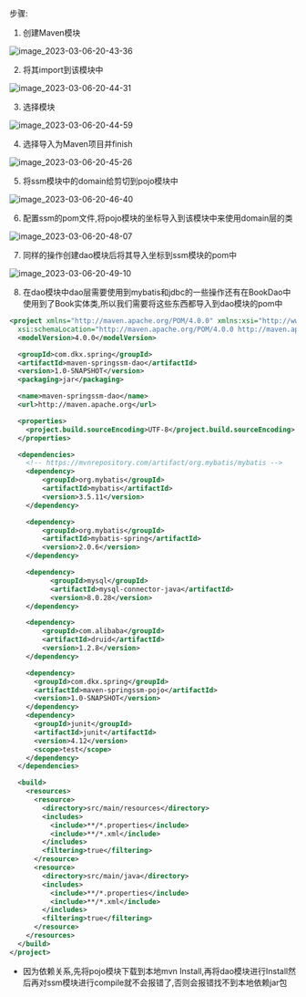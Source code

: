 步骤:

1. 创建Maven模块

![image_2023-03-06-20-43-36](https://raw.githubusercontent.com/PigPigLetsGo/imeages/master/image_2023-03-06-20-43-36_20230307151537.png)

2. 将其import到该模块中

![image_2023-03-06-20-44-31](https://raw.githubusercontent.com/PigPigLetsGo/imeages/master/image_2023-03-06-20-44-31_20230307151549.png)

3. 选择模块

![image_2023-03-06-20-44-59](https://raw.githubusercontent.com/PigPigLetsGo/imeages/master/image_2023-03-06-20-44-59_20230307151600.png)

4. 选择导入为Maven项目并finish

![image_2023-03-06-20-45-26](https://raw.githubusercontent.com/PigPigLetsGo/imeages/master/image_2023-03-06-20-45-26_20230307151613.png)

5. 将ssm模块中的domain给剪切到pojo模块中

![image_2023-03-06-20-46-40](https://raw.githubusercontent.com/PigPigLetsGo/imeages/master/image_2023-03-06-20-46-40_20230307151624.png)

6. 配置ssm的pom文件,将pojo模块的坐标导入到该模块中来使用domain层的类

![image_2023-03-06-20-48-07](https://raw.githubusercontent.com/PigPigLetsGo/imeages/master/image_2023-03-06-20-48-07_20230307151635.png)

7. 同样的操作创建dao模块后将其导入坐标到ssm模块的pom中

![image_2023-03-06-20-49-10](https://raw.githubusercontent.com/PigPigLetsGo/imeages/master/image_2023-03-06-20-49-10_20230307151647.png)

8. 在dao模块中dao层需要使用到mybatis和jdbc的一些操作还有在BookDao中使用到了Book实体类,所以我们需要将这些东西都导入到dao模块的pom中

```xml
<project xmlns="http://maven.apache.org/POM/4.0.0" xmlns:xsi="http://www.w3.org/2001/XMLSchema-instance"
  xsi:schemaLocation="http://maven.apache.org/POM/4.0.0 http://maven.apache.org/xsd/maven-4.0.0.xsd">
  <modelVersion>4.0.0</modelVersion>

  <groupId>com.dkx.spring</groupId>
  <artifactId>maven-springssm-dao</artifactId>
  <version>1.0-SNAPSHOT</version>
  <packaging>jar</packaging>

  <name>maven-springssm-dao</name>
  <url>http://maven.apache.org</url>

  <properties>
    <project.build.sourceEncoding>UTF-8</project.build.sourceEncoding>
  </properties>

  <dependencies>
    <!-- https://mvnrepository.com/artifact/org.mybatis/mybatis -->
    <dependency>
        <groupId>org.mybatis</groupId>
        <artifactId>mybatis</artifactId>
        <version>3.5.11</version>
    </dependency>

    <dependency>
        <groupId>org.mybatis</groupId>
        <artifactId>mybatis-spring</artifactId>
        <version>2.0.6</version>
    </dependency>

    <dependency>
          <groupId>mysql</groupId>
          <artifactId>mysql-connector-java</artifactId>
          <version>8.0.28</version>
    </dependency>

    <dependency>
        <groupId>com.alibaba</groupId>
        <artifactId>druid</artifactId>
        <version>1.2.8</version>
    </dependency>

    <dependency>
      <groupId>com.dkx.spring</groupId>
      <artifactId>maven-springssm-pojo</artifactId>
      <version>1.0-SNAPSHOT</version>
    </dependency>
    <dependency>
      <groupId>junit</groupId>
      <artifactId>junit</artifactId>
      <version>4.12</version>
      <scope>test</scope>
    </dependency>
  </dependencies>

  <build>
    <resources>
      <resource>
        <directory>src/main/resources</directory>
        <includes>
          <include>**/*.properties</include>
          <include>**/*.xml</include>
        </includes>
        <filtering>true</filtering>
      </resource>
      <resource>
        <directory>src/main/java</directory>
        <includes>
          <include>**/*.properties</include>
          <include>**/*.xml</include>
        </includes>
        <filtering>true</filtering>
      </resource>
    </resources>
  </build>
</project>
```

- 因为依赖关系,先将pojo模块下载到本地mvn Install,再将dao模块进行Install然后再对ssm模块进行compile就不会报错了,否则会报错找不到本地依赖jar包
